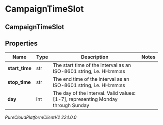 # CampaignTimeSlot

## CampaignTimeSlot

## Properties

|Name | Type | Description | Notes|
|------------ | ------------- | ------------- | -------------|
| **start_time** | str | The start time of the interval as an ISO-8601 string, i.e. HH:mm:ss | |
| **stop_time** | str | The end time of the interval as an ISO-8601 string, i.e. HH:mm:ss | |
| **day** | int | The day of the interval. Valid values: [1-7], representing Monday through Sunday | |



_PureCloudPlatformClientV2 224.0.0_
